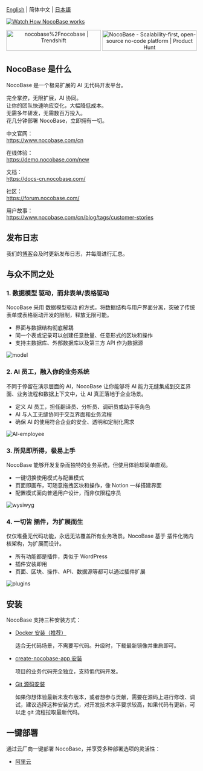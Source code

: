 [English](./README.md) | 简体中文 | [日本語](./README.ja-JP.md)
 
[![Watch How NocoBase works](https://static-docs.nocobase.com/youtube-cover.png)](https://youtu.be/FrtCxWYhxFk?si=yzV0ObVGtulCFB-X)

<p align="center">
<a href="https://trendshift.io/repositories/4112" target="_blank"><img src="https://trendshift.io/api/badge/repositories/4112" alt="nocobase%2Fnocobase | Trendshift" style="width: 250px; height: 55px;" width="250" height="55"/></a>
<a href="https://www.producthunt.com/posts/nocobase?embed=true&utm_source=badge-top-post-topic-badge&utm_medium=badge&utm_souce=badge-nocobase" target="_blank"><img src="https://api.producthunt.com/widgets/embed-image/v1/top-post-topic-badge.svg?post_id=456520&theme=light&period=weekly&topic_id=267" alt="NocoBase - Scalability&#0045;first&#0044;&#0032;open&#0045;source&#0032;no&#0045;code&#0032;platform | Product Hunt" style="width: 250px; height: 54px;" width="250" height="54" /></a>
</p>

## NocoBase 是什么

NocoBase 是一个极易扩展的 AI 无代码开发平台。

完全掌控，无限扩展，AI 协同。  
让你的团队快速响应变化，大幅降低成本。  
无需多年研发，无需数百万投入。  
花几分钟部署 NocoBase，立即拥有一切。  



中文官网：  
https://www.nocobase.com/cn

在线体验：  
https://demo.nocobase.com/new

文档：  
https://docs-cn.nocobase.com/

社区：  
https://forum.nocobase.com/

用户故事：  
https://www.nocobase.com/cn/blog/tags/customer-stories

## 发布日志
我们的[博客](https://www.nocobase.com/cn/blog/timeline)会及时更新发布日志，并每周进行汇总。

## 与众不同之处

### 1. 数据模型 驱动，而非表单/表格驱动
NocoBase 采用 数据模型驱动 的方式，将数据结构与用户界面分离，突破了传统表单或表格驱动开发的限制，释放无限可能。

- 界面与数据结构彻底解耦
- 同一个表或记录可以创建任意数量、任意形式的区块和操作
- 支持主数据库、外部数据库以及第三方 API 作为数据源

![model](https://static-docs.nocobase.com/model.png)

### 2. AI 员工，融入你的业务系统
不同于停留在演示层面的 AI，NocoBase 让你能够将 AI 能力无缝集成到交互界面、业务流程和数据上下文中，让 AI 真正落地于企业场景。

- 定义 AI 员工，担任翻译员、分析员、调研员或助手等角色
- AI 与人工无缝协同于交互界面和业务流程
- 确保 AI 的使用符合企业的安全、透明和定制化需求

![AI-employee](https://static-docs.nocobase.com/ai-employee-home.png)

### 3. 所见即所得，极易上手
NocoBase 能够开发复杂而独特的业务系统，但使用体验却简单直观。

- 一键切换使用模式与配置模式
- 页面即画布，可随意拖拽区块和操作，像 Notion 一样搭建界面
- 配置模式面向普通用户设计，而非仅限程序员

![wysiwyg](https://static-docs.nocobase.com/wysiwyg.gif)

### 4. 一切皆 插件，为扩展而生
仅仅堆叠无代码功能，永远无法覆盖所有业务场景。NocoBase 基于 插件化微内核架构，为扩展而设计。

- 所有功能都是插件，类似于 WordPress
- 插件安装即用
- 页面、区块、操作、API、数据源等都可以通过插件扩展
  
![plugins](https://static-docs.nocobase.com/plugins.png)

## 安装

NocoBase 支持三种安装方式：

- <a target="_blank" href="https://docs-cn.nocobase.com/welcome/getting-started/installation/docker-compose">Docker 安装（推荐）</a>

   适合无代码场景，不需要写代码。升级时，下载最新镜像并重启即可。

- <a target="_blank" href="https://docs-cn.nocobase.com/welcome/getting-started/installation/create-nocobase-app">create-nocobase-app 安装</a>

   项目的业务代码完全独立，支持低代码开发。

- <a target="_blank" href="https://docs-cn.nocobase.com/welcome/getting-started/installation/git-clone">Git 源码安装</a>

   如果你想体验最新未发布版本，或者想参与贡献，需要在源码上进行修改、调试，建议选择这种安装方式，对开发技术水平要求较高，如果代码有更新，可以走 git 流程拉取最新代码。

## 一键部署

通过云厂商一键部署 NocoBase，并享受多种部署选项的灵活性：

- [阿里云](https://computenest.console.aliyun.com/service/instance/create/default?type=user&ServiceName=NocoBase%20%E7%A4%BE%E5%8C%BA%E7%89%88)
